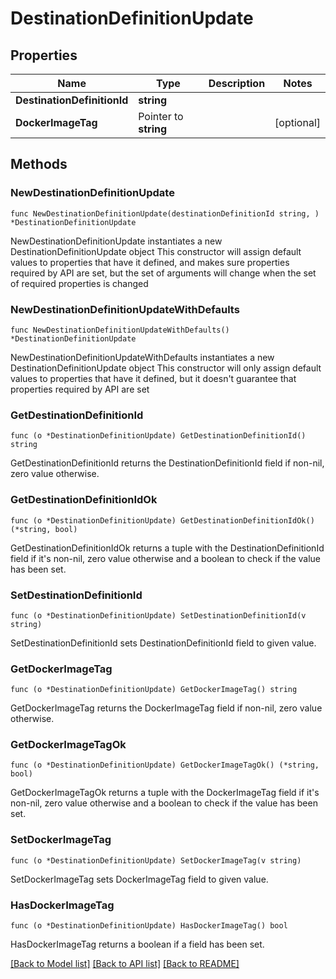 # DestinationDefinitionUpdate

## Properties

Name | Type | Description | Notes
------------ | ------------- | ------------- | -------------
**DestinationDefinitionId** | **string** |  | 
**DockerImageTag** | Pointer to **string** |  | [optional] 

## Methods

### NewDestinationDefinitionUpdate

`func NewDestinationDefinitionUpdate(destinationDefinitionId string, ) *DestinationDefinitionUpdate`

NewDestinationDefinitionUpdate instantiates a new DestinationDefinitionUpdate object
This constructor will assign default values to properties that have it defined,
and makes sure properties required by API are set, but the set of arguments
will change when the set of required properties is changed

### NewDestinationDefinitionUpdateWithDefaults

`func NewDestinationDefinitionUpdateWithDefaults() *DestinationDefinitionUpdate`

NewDestinationDefinitionUpdateWithDefaults instantiates a new DestinationDefinitionUpdate object
This constructor will only assign default values to properties that have it defined,
but it doesn't guarantee that properties required by API are set

### GetDestinationDefinitionId

`func (o *DestinationDefinitionUpdate) GetDestinationDefinitionId() string`

GetDestinationDefinitionId returns the DestinationDefinitionId field if non-nil, zero value otherwise.

### GetDestinationDefinitionIdOk

`func (o *DestinationDefinitionUpdate) GetDestinationDefinitionIdOk() (*string, bool)`

GetDestinationDefinitionIdOk returns a tuple with the DestinationDefinitionId field if it's non-nil, zero value otherwise
and a boolean to check if the value has been set.

### SetDestinationDefinitionId

`func (o *DestinationDefinitionUpdate) SetDestinationDefinitionId(v string)`

SetDestinationDefinitionId sets DestinationDefinitionId field to given value.


### GetDockerImageTag

`func (o *DestinationDefinitionUpdate) GetDockerImageTag() string`

GetDockerImageTag returns the DockerImageTag field if non-nil, zero value otherwise.

### GetDockerImageTagOk

`func (o *DestinationDefinitionUpdate) GetDockerImageTagOk() (*string, bool)`

GetDockerImageTagOk returns a tuple with the DockerImageTag field if it's non-nil, zero value otherwise
and a boolean to check if the value has been set.

### SetDockerImageTag

`func (o *DestinationDefinitionUpdate) SetDockerImageTag(v string)`

SetDockerImageTag sets DockerImageTag field to given value.

### HasDockerImageTag

`func (o *DestinationDefinitionUpdate) HasDockerImageTag() bool`

HasDockerImageTag returns a boolean if a field has been set.


[[Back to Model list]](../README.md#documentation-for-models) [[Back to API list]](../README.md#documentation-for-api-endpoints) [[Back to README]](../README.md)


